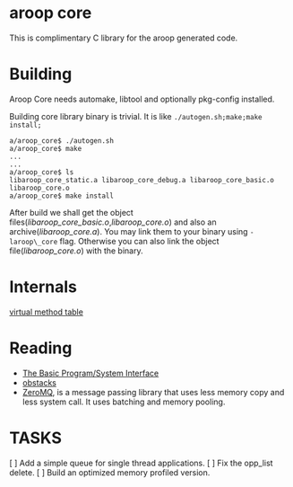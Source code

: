 aroop core
===========

This is complimentary C library for the aroop generated code.

Building
========

Aroop Core needs automake, libtool and optionally pkg-config installed.

Building core library binary is trivial. It is like `./autogen.sh;make;make install;`

```
a/aroop_core$ ./autogen.sh
a/aroop_core$ make
...
...
a/aroop_core$ ls
libaroop_core_static.a libaroop_core_debug.a libaroop_core_basic.o  libaroop_core.o 
a/aroop_core$ make install
```

After build we shall get the object files(*libaroop_core_basic.o*,*libaroop_core.o*) and also an archive(*libaroop_core.a*). You may link them to your binary using `-laroop\_core` flag. Otherwise you can also link the object file(*libaroop_core.o*) with the binary.

Internals
==========

[virtual method table](http://en.wikipedia.org/wiki/Virtual_method_table)

Reading
========

- [The Basic Program/System Interface](http://ftp.gnu.org/old-gnu/Manuals/glibc-2.2.3/html_chapter/libc_25.html)
- [obstacks](http://www.gnu.org/software/libc/manual/html_node/Obstacks.html#Obstacks)
- [ZeroMQ](http://aosabook.org/en/zeromq.html), is a message passing library that uses less memory copy and less system call. It uses batching and memory pooling.

TASKS
=====
[ ] Add a simple queue for single thread applications.
[ ] Fix the opp_list delete.
[ ] Build an optimized memory profiled version.
